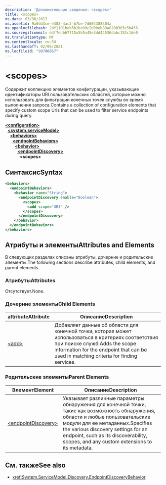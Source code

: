 ```yaml
---
description: 'Дополнительные сведения: <scopes>'
title: <scopes>
ms.date: 03/30/2017
ms.assetid: 9a0dd3ce-e383-4ac3-b7be-7d604388304a
ms.openlocfilehash: 2df1101beb5b1bc09c2d98eb89a8200303c5b456
ms.sourcegitcommit: ddf7edb67715a5b9a45e3dd44536dabc153c1de0
ms.translationtype: MT
ms.contentlocale: ru-RU
ms.lasthandoff: 02/06/2021
ms.locfileid: "99786867"
---
```

# \<scopes>

<span data-ttu-id="8b963-102">Содержит коллекцию элементов конфигурации, указывающие идентификаторы URI пользовательских областей, которые можно использовать для фильтрации конечных точек службы во время выполнения запроса.</span><span class="sxs-lookup"><span data-stu-id="8b963-102">Contains a collection of configuration elements that specify custom scope Uris that can be used to filter service endpoints during query.</span></span>  
  
[**\<configuration>**](../configuration-element.md)\
&nbsp;&nbsp;[**\<system.serviceModel>**](system-servicemodel.md)\
&nbsp;&nbsp;&nbsp;&nbsp;[**\<behaviors>**](behaviors.md)\
&nbsp;&nbsp;&nbsp;&nbsp;&nbsp;&nbsp;[**\<endpointBehaviors>**](endpointbehaviors.md)\
&nbsp;&nbsp;&nbsp;&nbsp;&nbsp;&nbsp;&nbsp;&nbsp;[**\<behavior>**](behavior-of-endpointbehaviors.md)\
&nbsp;&nbsp;&nbsp;&nbsp;&nbsp;&nbsp;&nbsp;&nbsp;&nbsp;&nbsp;[**\<endpointDiscovery>**](endpointdiscovery.md)\
&nbsp;&nbsp;&nbsp;&nbsp;&nbsp;&nbsp;&nbsp;&nbsp;&nbsp;&nbsp;&nbsp;&nbsp;**\<scopes>**  
  
## <a name="syntax"></a><span data-ttu-id="8b963-103">Синтаксис</span><span class="sxs-lookup"><span data-stu-id="8b963-103">Syntax</span></span>  
  
```xml  
<behaviors>
  <endpointBehaviors>
    <behavior name="String">
      <endpointDiscovery enable="Boolean">
        <scopes>
          <add scope="URI" />
        </scopes>
      </endpointDiscovery>
    </behavior>
  </endpointBehaviors>
</behaviors>
```  
  
## <a name="attributes-and-elements"></a><span data-ttu-id="8b963-104">Атрибуты и элементы</span><span class="sxs-lookup"><span data-stu-id="8b963-104">Attributes and Elements</span></span>  

 <span data-ttu-id="8b963-105">В следующих разделах описаны атрибуты, дочерние и родительские элементы.</span><span class="sxs-lookup"><span data-stu-id="8b963-105">The following sections describe attributes, child elements, and parent elements.</span></span>  
  
### <a name="attributes"></a><span data-ttu-id="8b963-106">Атрибуты</span><span class="sxs-lookup"><span data-stu-id="8b963-106">Attributes</span></span>  

 <span data-ttu-id="8b963-107">Отсутствует.</span><span class="sxs-lookup"><span data-stu-id="8b963-107">None.</span></span>  
  
### <a name="child-elements"></a><span data-ttu-id="8b963-108">Дочерние элементы</span><span class="sxs-lookup"><span data-stu-id="8b963-108">Child Elements</span></span>  
  
|<span data-ttu-id="8b963-109">attribute</span><span class="sxs-lookup"><span data-stu-id="8b963-109">Attribute</span></span>|<span data-ttu-id="8b963-110">Описание</span><span class="sxs-lookup"><span data-stu-id="8b963-110">Description</span></span>|  
|---------------|-----------------|  
|[\<add>](add-of-scopes.md)|<span data-ttu-id="8b963-111">Добавляет данные об области для конечной точки, которая может использоваться в критериях соответствия при поиске служб.</span><span class="sxs-lookup"><span data-stu-id="8b963-111">Adds the scope information for the endpoint that can be used in matching criteria for finding services.</span></span>|  
  
### <a name="parent-elements"></a><span data-ttu-id="8b963-112">Родительские элементы</span><span class="sxs-lookup"><span data-stu-id="8b963-112">Parent Elements</span></span>  
  
|<span data-ttu-id="8b963-113">Элемент</span><span class="sxs-lookup"><span data-stu-id="8b963-113">Element</span></span>|<span data-ttu-id="8b963-114">Описание</span><span class="sxs-lookup"><span data-stu-id="8b963-114">Description</span></span>|  
|-------------|-----------------|  
|[\<endpointDiscovery>](endpointdiscovery.md)|<span data-ttu-id="8b963-115">Указывает различные параметры обнаружения для конечной точки, такие как возможность обнаружения, области и любые пользовательские модули для ее метаданных.</span><span class="sxs-lookup"><span data-stu-id="8b963-115">Specifies the various discovery settings for an endpoint, such as its discoverability, scopes, and any custom extensions to its metadata.</span></span>|  
  
## <a name="see-also"></a><span data-ttu-id="8b963-116">См. также</span><span class="sxs-lookup"><span data-stu-id="8b963-116">See also</span></span>

- <xref:System.ServiceModel.Discovery.EndpointDiscoveryBehavior>
